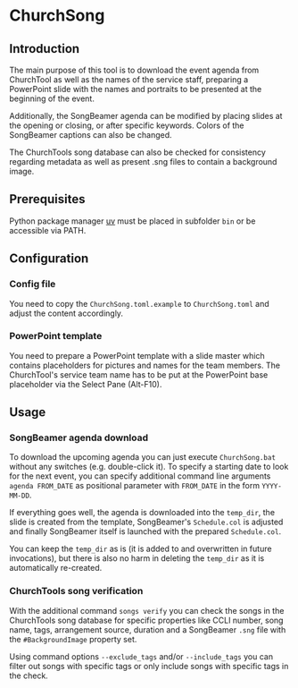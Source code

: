 # ChurchSong

## Introduction

The main purpose of this tool is to download the event agenda from ChurchTool as well
as the names of the service staff, preparing a PowerPoint slide with the names and
portraits to be presented at the beginning of the event.

Additionally, the SongBeamer agenda can be modified by placing slides at the opening
or closing, or after specific keywords. Colors of the SongBeamer captions can also be
changed.

The ChurchTools song database can also be checked for consistency regarding metadata
as well as present .sng files to contain a background image.

## Prerequisites

Python package manager [uv](https://docs.astral.sh/uv/) must be placed in subfolder
`bin` or be accessible via PATH.

## Configuration

### Config file

You need to copy the `ChurchSong.toml.example` to `ChurchSong.toml` and adjust the
content accordingly.

### PowerPoint template

You need to prepare a PowerPoint template with a slide master which contains
placeholders for pictures and names for the team members. The ChurchTool's service
team name has to be put at the PowerPoint base placeholder via the Select Pane
(Alt-F10).

## Usage

### SongBeamer agenda download

To download the upcoming agenda you can just execute `ChurchSong.bat` without any
switches (e.g. double-click it). To specify a starting date to look for the next event,
you can specify additional command line arguments `agenda FROM_DATE` as positional
parameter with `FROM_DATE` in the form `YYYY-MM-DD`.

If everything goes well, the agenda is downloaded into the `temp_dir`, the slide is
created from the template, SongBeamer's `Schedule.col` is adjusted and finally
SongBeamer itself is launched with the prepared `Schedule.col`.

You can keep the `temp_dir` as is (it is added to and overwritten in future
invocations), but there is also no harm in deleting the `temp_dir` as it is
automatically re-created.

### ChurchTools song verification

With the additional command `songs verify` you can check the songs in the
ChurchTools song database for specific properties like CCLI number, song name, tags,
arrangement source, duration and a SongBeamer `.sng` file with the `#BackgroundImage`
property set.

Using command options `--exclude_tags` and/or `--include_tags` you can filter out
songs with specific tags or only include songs with specific tags in the check.
